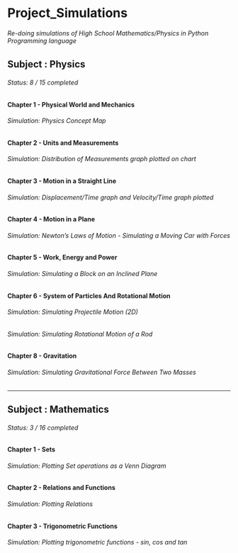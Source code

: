# Project_Simulations

###### Re-doing simulations of High School Mathematics/Physics in Python Programming language



## Subject : Physics 
###### Status: 8 / 15 completed


#### Chapter 1 - Physical World and Mechanics
###### Simulation: Physics Concept Map


#### Chapter 2 - Units and Measurements
###### Simulation: Distribution of Measurements graph plotted on chart

#### Chapter 3 - Motion in a Straight Line
###### Simulation: Displacement/Time graph and Velocity/Time graph plotted

#### Chapter 4 - Motion in a Plane
###### Simulation:  Newton’s Laws of Motion - Simulating a Moving Car with Forces

#### Chapter 5 - Work, Energy and Power
###### Simulation:   Simulating a Block on an Inclined Plane

#### Chapter 6 - System of Particles And Rotational Motion
###### Simulation:   Simulating Projectile Motion (2D)

###### Simulation:   Simulating Rotational Motion of a Rod

#### Chapter 8 - Gravitation
###### Simulation:   Simulating Gravitational Force Between Two Masses

---





## Subject : Mathematics
###### Status: 3 / 16 completed


#### Chapter 1 - Sets
###### Simulation:   Plotting Set operations as a Venn Diagram


#### Chapter 2 - Relations and Functions
###### Simulation:   Plotting Relations

#### Chapter 3 - Trigonometric Functions
###### Simulation:   Plotting trigonometric functions - sin, cos and tan




